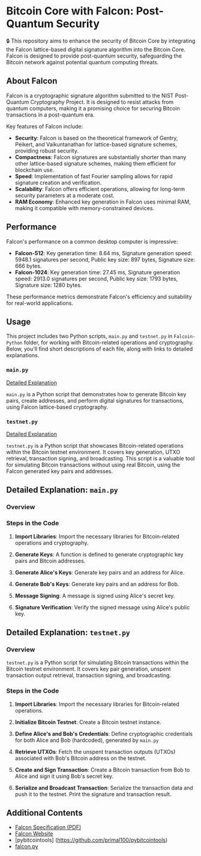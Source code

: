 # Bitcoin Core with Falcon: Post-Quantum Security

🔒 This repository aims to enhance the security of Bitcoin Core by integrating the Falcon lattice-based digital signature algorithm into the Bitcoin Core. Falcon is designed to provide post-quantum security, safeguarding the Bitcoin network against potential quantum computing threats.

## About Falcon

Falcon is a cryptographic signature algorithm submitted to the NIST Post-Quantum Cryptography Project. It is designed to resist attacks from quantum computers, making it a promising choice for securing Bitcoin transactions in a post-quantum era.

Key features of Falcon include:

- **Security**: Falcon is based on the theoretical framework of Gentry, Peikert, and Vaikuntanathan for lattice-based signature schemes, providing robust security.
- **Compactness**: Falcon signatures are substantially shorter than many other lattice-based signature schemes, making them efficient for blockchain use.
- **Speed**: Implementation of fast Fourier sampling allows for rapid signature creation and verification.
- **Scalability**: Falcon offers efficient operations, allowing for long-term security parameters at a moderate cost.
- **RAM Economy**: Enhanced key generation in Falcon uses minimal RAM, making it compatible with memory-constrained devices.

## Performance

Falcon's performance on a common desktop computer is impressive:

- **Falcon-512**: Key generation time: 8.64 ms, Signature generation speed: 5948.1 signatures per second, Public key size: 897 bytes, Signature size: 666 bytes.
- **Falcon-1024**: Key generation time: 27.45 ms, Signature generation speed: 2913.0 signatures per second, Public key size: 1793 bytes, Signature size: 1280 bytes.

These performance metrics demonstrate Falcon's efficiency and suitability for real-world applications.

## Usage

This project includes two Python scripts, `main.py` and `testnet.py` in `Falcoin-Python` folder, for working with Bitcoin-related operations and cryptography. Below, you'll find short descriptions of each file, along with links to detailed explanations.

### `main.py`

[Detailed Explanation](#detailed-explanation-mainpy)

`main.py` is a Python script that demonstrates how to generate Bitcoin key pairs, create addresses, and perform digital signatures for transactions, using Falcon lattice-based cryptography.

### `testnet.py`

[Detailed Explanation](#detailed-explanation-testnetpy)

`testnet.py` is a Python script that showcases Bitcoin-related operations within the Bitcoin testnet environment. It covers key generation, UTXO retrieval, transaction signing, and broadcasting. This script is a valuable tool for simulating Bitcoin transactions without using real Bitcoin, using the Falcon generated key pairs and addresses.

## Detailed Explanation: `main.py`

### Overview

### Steps in the Code

1. **Import Libraries**: Import the necessary libraries for Bitcoin-related operations and cryptography.

2. **Generate Keys**: A function is defined to generate cryptographic key pairs and Bitcoin addresses.

3. **Generate Alice's Keys**: Generate key pairs and an address for Alice.

4. **Generate Bob's Keys**: Generate key pairs and an address for Bob.

5. **Message Signing**: A message is signed using Alice's secret key.

6. **Signature Verification**: Verify the signed message using Alice's public key.

## Detailed Explanation: `testnet.py`

### Overview

`testnet.py` is a Python script for simulating Bitcoin transactions within the Bitcoin testnet environment. It covers key pair generation, unspent transaction output retrieval, transaction signing, and broadcasting.

### Steps in the Code

1. **Import Libraries**: Import the necessary libraries for Bitcoin-related operations.

2. **Initialize Bitcoin Testnet**: Create a Bitcoin testnet instance.

3. **Define Alice's and Bob's Credentials**: Define cryptographic credentials for both Alice and Bob (hardcoded), generated by `main.py`

4. **Retrieve UTXOs**: Fetch the unspent transaction outputs (UTXOs) associated with Bob's Bitcoin address on the testnet.

5. **Create and Sign Transaction**: Create a Bitcoin transaction from Bob to Alice and sign it using Bob's secret key.

6. **Serialize and Broadcast Transaction**: Serialize the transaction data and push it to the testnet. Print the signature and transaction result.

## Additional Contents

- [Falcon Specification (PDF)](https://falcon-sign.info/falcon.pdf)
- [Falcon Website](https://falcon-sign.info/)
- [pybitcointools] (https://github.com/primal100/pybitcointools)
- [falcon.py](https://github.com/tprest/falcon.py)
